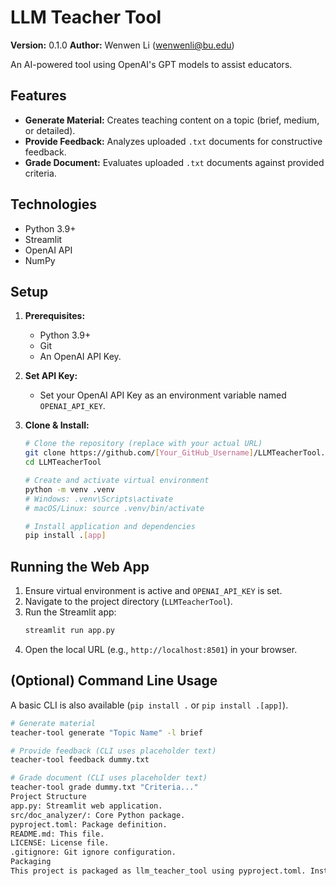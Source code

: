 # LLM Teacher Tool

**Version:** 0.1.0
**Author:** Wenwen Li (wenwenli@bu.edu)

An AI-powered tool using OpenAI's GPT models to assist educators.

## Features

*   **Generate Material:** Creates teaching content on a topic (brief, medium, or detailed).
*   **Provide Feedback:** Analyzes uploaded `.txt` documents for constructive feedback.
*   **Grade Document:** Evaluates uploaded `.txt` documents against provided criteria.

## Technologies

*   Python 3.9+
*   Streamlit
*   OpenAI API
*   NumPy

## Setup

1.  **Prerequisites:**
    *   Python 3.9+
    *   Git
    *   An OpenAI API Key.

2.  **Set API Key:**
    *   Set your OpenAI API Key as an environment variable named `OPENAI_API_KEY`.

3.  **Clone & Install:**
    ```bash
    # Clone the repository (replace with your actual URL)
    git clone https://github.com/[Your_GitHub_Username]/LLMTeacherTool.git
    cd LLMTeacherTool

    # Create and activate virtual environment
    python -m venv .venv
    # Windows: .venv\Scripts\activate
    # macOS/Linux: source .venv/bin/activate

    # Install application and dependencies
    pip install .[app]
    ```

## Running the Web App

1.  Ensure virtual environment is active and `OPENAI_API_KEY` is set.
2.  Navigate to the project directory (`LLMTeacherTool`).
3.  Run the Streamlit app:
    ```bash
    streamlit run app.py
    ```
4.  Open the local URL (e.g., `http://localhost:8501`) in your browser.

## (Optional) Command Line Usage

A basic CLI is also available (`pip install .` or `pip install .[app]`).

```bash
# Generate material
teacher-tool generate "Topic Name" -l brief

# Provide feedback (CLI uses placeholder text)
teacher-tool feedback dummy.txt

# Grade document (CLI uses placeholder text)
teacher-tool grade dummy.txt "Criteria..."
Project Structure
app.py: Streamlit web application.
src/doc_analyzer/: Core Python package.
pyproject.toml: Package definition.
README.md: This file.
LICENSE: License file.
.gitignore: Git ignore configuration.
Packaging
This project is packaged as llm_teacher_tool using pyproject.toml. Install with pip install .[app] for the web app or pip install . for the core library/CLI. It provides the teacher-tool command.
